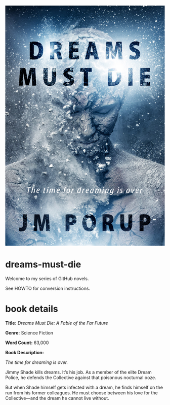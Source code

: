 ![Dreams Must Die cover](dreams-must-die-cover.jpg)

dreams-must-die
===============

Welcome to my series of GitHub novels.

See HOWTO for conversion instructions.


book details
============

**Title:** *Dreams Must Die: A Fable of the Far Future*

**Genre:** Science Fiction

**Word Count:** 63,000

**Book Description:**

*The time for dreaming is over.*

Jimmy Shade kills dreams. It’s his job. As a member of the elite 
Dream Police, he defends the Collective against that poisonous 
nocturnal ooze.

But when Shade himself gets infected with a dream, he finds himself
on the run from his former colleagues. He must choose between his love
for the Collective—and the dream he cannot live without. 
